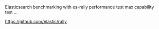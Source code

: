Elasticsearch benchmarking with es-rally
performance test
max capability test
...

https://github.com/elastic/rally
